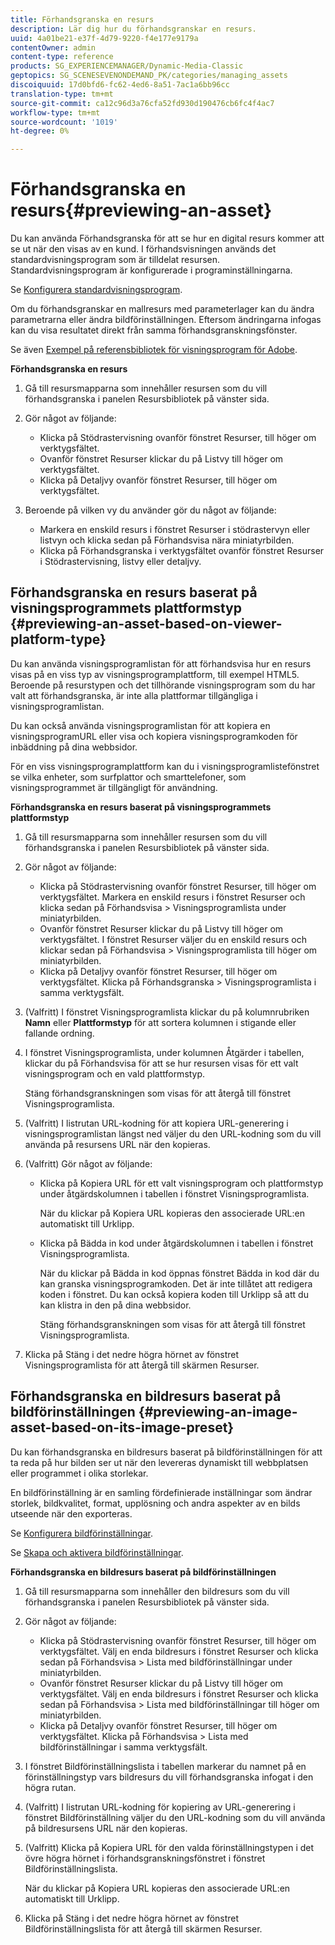 ```yaml
---
title: Förhandsgranska en resurs
description: Lär dig hur du förhandsgranskar en resurs.
uuid: 4a01be21-e37f-4d79-9220-f4e177e9179a
contentOwner: admin
content-type: reference
products: SG_EXPERIENCEMANAGER/Dynamic-Media-Classic
geptopics: SG_SCENESEVENONDEMAND_PK/categories/managing_assets
discoiquuid: 17d0bfd6-fc62-4ed6-8a51-7ac1a6bb96cc
translation-type: tm+mt
source-git-commit: ca12c96d3a76cfa52fd930d190476cb6fc4f4ac7
workflow-type: tm+mt
source-wordcount: '1019'
ht-degree: 0%

---
```



# Förhandsgranska en resurs{#previewing-an-asset}

Du kan använda Förhandsgranska för att se hur en digital resurs kommer att se ut när den visas av en kund. I förhandsvisningen används det standardvisningsprogram som är tilldelat resursen. Standardvisningsprogram är konfigurerade i programinställningarna.

Se [Konfigurera standardvisningsprogram](application-setup.md#configuring_default_viewers).

Om du förhandsgranskar en mallresurs med parameterlager kan du ändra parametrarna eller ändra bildförinställningen. Eftersom ändringarna infogas kan du visa resultatet direkt från samma förhandsgranskningsfönster.

Se även [Exempel på referensbibliotek för visningsprogram för Adobe](https://landing.adobe.com/en/na/dynamic-media/ctir-2755/live-demos.html).

**Förhandsgranska en resurs**

1. Gå till resursmapparna som innehåller resursen som du vill förhandsgranska i panelen Resursbibliotek på vänster sida.
1. Gör något av följande:

   * Klicka på Stödrastervisning ovanför fönstret Resurser, till höger om verktygsfältet.
   * Ovanför fönstret Resurser klickar du på Listvy till höger om verktygsfältet.
   * Klicka på Detaljvy ovanför fönstret Resurser, till höger om verktygsfältet.

1. Beroende på vilken vy du använder gör du något av följande:

   * Markera en enskild resurs i fönstret Resurser i stödrastervyn eller listvyn och klicka sedan på Förhandsvisa nära miniatyrbilden.
   * Klicka på Förhandsgranska i verktygsfältet ovanför fönstret Resurser i Stödrastervisning, listvy eller detaljvy.

## Förhandsgranska en resurs baserat på visningsprogrammets plattformstyp {#previewing-an-asset-based-on-viewer-platform-type}

Du kan använda visningsprogramlistan för att förhandsvisa hur en resurs visas på en viss typ av visningsprogramplattform, till exempel HTML5. Beroende på resurstypen och det tillhörande visningsprogram som du har valt att förhandsgranska, är inte alla plattformar tillgängliga i visningsprogramlistan.

Du kan också använda visningsprogramlistan för att kopiera en visningsprogramURL eller visa och kopiera visningsprogramkoden för inbäddning på dina webbsidor.

För en viss visningsprogramplattform kan du i visningsprogramlistefönstret se vilka enheter, som surfplattor och smarttelefoner, som visningsprogrammet är tillgängligt för användning.

**Förhandsgranska en resurs baserat på visningsprogrammets plattformstyp**

1. Gå till resursmapparna som innehåller resursen som du vill förhandsgranska i panelen Resursbibliotek på vänster sida.
1. Gör något av följande:

   * Klicka på Stödrastervisning ovanför fönstret Resurser, till höger om verktygsfältet. Markera en enskild resurs i fönstret Resurser och klicka sedan på Förhandsvisa > Visningsprogramlista under miniatyrbilden.
   * Ovanför fönstret Resurser klickar du på Listvy till höger om verktygsfältet. I fönstret Resurser väljer du en enskild resurs och klickar sedan på Förhandsvisa > Visningsprogramlista till höger om miniatyrbilden.
   * Klicka på Detaljvy ovanför fönstret Resurser, till höger om verktygsfältet. Klicka på Förhandsgranska > Visningsprogramlista i samma verktygsfält.

1. (Valfritt) I fönstret Visningsprogramlista klickar du på kolumnrubriken **Namn** eller **Plattformstyp** för att sortera kolumnen i stigande eller fallande ordning.
1. I fönstret Visningsprogramlista, under kolumnen Åtgärder i tabellen, klickar du på Förhandsvisa för att se hur resursen visas för ett valt visningsprogram och en vald plattformstyp.

   Stäng förhandsgranskningen som visas för att återgå till fönstret Visningsprogramlista.

1. (Valfritt) I listrutan URL-kodning för att kopiera URL-generering i visningsprogramlistan längst ned väljer du den URL-kodning som du vill använda på resursens URL när den kopieras.
1. (Valfritt) Gör något av följande:

   * Klicka på Kopiera URL för ett valt visningsprogram och plattformstyp under åtgärdskolumnen i tabellen i fönstret Visningsprogramlista.

      När du klickar på Kopiera URL kopieras den associerade URL:en automatiskt till Urklipp.

   * Klicka på Bädda in kod under åtgärdskolumnen i tabellen i fönstret Visningsprogramlista.

      När du klickar på Bädda in kod öppnas fönstret Bädda in kod där du kan granska visningsprogramkoden. Det är inte tillåtet att redigera koden i fönstret. Du kan också kopiera koden till Urklipp så att du kan klistra in den på dina webbsidor.

      Stäng förhandsgranskningen som visas för att återgå till fönstret Visningsprogramlista.

1. Klicka på Stäng i det nedre högra hörnet av fönstret Visningsprogramlista för att återgå till skärmen Resurser.

## Förhandsgranska en bildresurs baserat på bildförinställningen {#previewing-an-image-asset-based-on-its-image-preset}

Du kan förhandsgranska en bildresurs baserat på bildförinställningen för att ta reda på hur bilden ser ut när den levereras dynamiskt till webbplatsen eller programmet i olika storlekar.

En bildförinställning är en samling fördefinierade inställningar som ändrar storlek, bildkvalitet, format, upplösning och andra aspekter av en bilds utseende när den exporteras.

Se [Konfigurera bildförinställningar](setting-image-presets.md#setting_up_image_presets).

Se [Skapa och aktivera bildförinställningar](creating-enabling-image-presets.md#creating_and_enabling_image_presets).

**Förhandsgranska en bildresurs baserat på bildförinställningen**

1. Gå till resursmapparna som innehåller den bildresurs som du vill förhandsgranska i panelen Resursbibliotek på vänster sida.
1. Gör något av följande:

   * Klicka på Stödrastervisning ovanför fönstret Resurser, till höger om verktygsfältet. Välj en enda bildresurs i fönstret Resurser och klicka sedan på Förhandsvisa > Lista med bildförinställningar under miniatyrbilden.
   * Ovanför fönstret Resurser klickar du på Listvy till höger om verktygsfältet. Välj en enda bildresurs i fönstret Resurser och klicka sedan på Förhandsvisa > Lista med bildförinställningar till höger om miniatyrbilden.
   * Klicka på Detaljvy ovanför fönstret Resurser, till höger om verktygsfältet. Klicka på Förhandsvisa > Lista med bildförinställningar i samma verktygsfält.

1. I fönstret Bildförinställningslista i tabellen markerar du namnet på en förinställningstyp vars bildresurs du vill förhandsgranska infogat i den högra rutan.
1. (Valfritt) I listrutan URL-kodning för kopiering av URL-generering i fönstret Bildförinställning väljer du den URL-kodning som du vill använda på bildresursens URL när den kopieras.
1. (Valfritt) Klicka på Kopiera URL för den valda förinställningstypen i det övre högra hörnet i förhandsgranskningsfönstret i fönstret Bildförinställningslista.

   När du klickar på Kopiera URL kopieras den associerade URL:en automatiskt till Urklipp.

1. Klicka på Stäng i det nedre högra hörnet av fönstret Bildförinställningslista för att återgå till skärmen Resurser.

